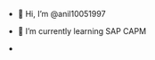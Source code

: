- 👋 Hi, I’m @anil10051997
 
- 🌱 I’m currently learning SAP CAPM
- 

<!---
anil10051997/anil10051997 is a ✨ special ✨ repository because its `README.md` (this file) appears on your GitHub profile.
You can click the Preview link to take a look at your changes.
--->
